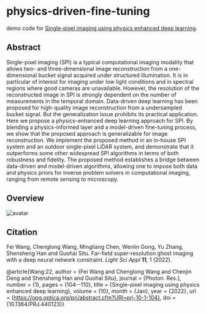 # physics-driven-fine-tuning

demo code for [Single-pixel imaging using physics enhanced deep learning](https://opg.optica.org/prj/fulltext.cfm?uri=prj-10-1-104).


## Abstract
Single-pixel imaging (SPI) is a typical computational imaging modality that allows two- and three-dimensional image reconstruction from a one-dimensional bucket signal acquired under structured illumination. It is in particular of interest for imaging under low light conditions and in spectral regions where good cameras are unavailable. However, the resolution of the reconstructed image in SPI is strongly dependent on the number of measurements in the temporal domain. Data-driven deep learning has been proposed for high-quality image reconstruction from a undersampled bucket signal. But the generalization issue prohibits its practical application. Here we propose a physics-enhanced deep learning approach for SPI. By blending a physics-informed layer and a model-driven fine-tuning process, we show that the proposed approach is generalizable for image reconstruction. We implement the proposed method in an in-house SPI system and an outdoor single-pixel LiDAR system, and demonstrate that it outperforms some other widespread SPI algorithms in terms of both robustness and fidelity. The proposed method establishes a bridge between data-driven and model-driven algorithms, allowing one to impose both data and physics priors for inverse problem solvers in computational imaging, ranging from remote sensing to microscopy.

## Overview
![avatar](https://opg.optica.org/getImage.cfm?img=LmZ1bGwscHJqLTEwLTEtMTA0LWcwMDE&article=prj-10-1-104-g001)






## Citation
Fei Wang, Chenglong Wang, Mingliang Chen, Wenlin Gong, Yu Zhang, Shensheng Han and Guohai Situ. Far-field super-resolution ghost imaging with a deep neural network constraint. *Light Sci Appl* **11**, 1 (2022).

@article{Wang:22,
author = {Fei Wang and Chenglong Wang and Chenjin Deng and Shensheng Han and Guohai Situ},
journal = {Photon. Res.},
number = {1},
pages = {104--110},
title = {Single-pixel imaging using physics enhanced deep learning},
volume = {10},
month = {Jan},
year = {2022},
url = {https://opg.optica.org/prj/abstract.cfm?URI=prj-10-1-104},
doi = {10.1364/PRJ.440123}}




